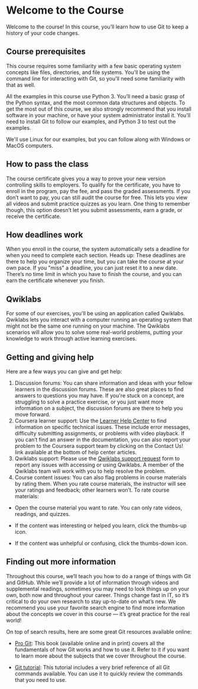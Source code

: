 # Welcome to the Course
Welcome to the course!
In this course, you’ll learn how to use Git to keep a history of your code changes.

## Course prerequisites
This course requires some familiarity with a few basic operating system concepts like files, directories, and file systems. You'll be using the command line for interacting with Git, so you'll need some familiarity with that as well.

All the examples in this course use Python 3. You'll need a basic grasp of the Python syntax, and the most common data structures and objects. To get the most out of this course, we also strongly recommend that you install software in your machine, or have your system administrator install it. You'll need to install Git to follow our examples, and Python 3 to test out the examples.

We'll use Linux for our examples, but you can follow along with Windows or MacOS computers.

## How to pass the class
The course certificate gives you a way to prove your new version controlling skills to employers. To qualify for the certificate, you have to enroll in the program, pay the fee, and pass the graded assessments. If you don’t want to pay, you can still audit the course for free. This lets you view all videos and submit practice quizzes as you learn. One thing to remember though, this option doesn’t let you submit assessments, earn a grade, or receive the certificate.

## How deadlines work
When you enroll in the course, the system automatically sets a deadline for when you need to complete each section. Heads up: These deadlines are there to help you organize your time, but you can take the course at your own pace. If you "miss" a deadline, you can just reset it to a new date. There’s no time limit in which you have to finish the course, and you can earn the certificate whenever you finish.

## Qwiklabs
For some of our exercises, you'll be using an application called Qwiklabs. Qwiklabs lets you interact with a computer running an operating system that might not be the same one running on your machine. The Qwiklabs scenarios will allow you to solve some real-world problems, putting your knowledge to work through active learning exercises.

## Getting and giving help
Here are a few ways you can give and get help: 

1. Discussion forums: You can share information and ideas with your fellow learners in the discussion forums. These are also great places to find answers to questions you may have. If you're stuck on a concept, are struggling to solve a practice exercise, or you just want more information on a subject, the discussion forums are there to help you move forward.
2. Coursera learner support: Use the [Learner Help Center](https://learner.coursera.help/hc/en-us) to find information on specific technical issues. These include error messages, difficulty submitting assignments, or problems with video playback. If you can’t find an answer in the documentation, you can also report your problem to the Coursera support team by clicking on the Contact Us! link available at the bottom of help center articles.
3. Qwiklabs support: Please use the [Qwiklabs support request](https://learner.coursera.help/hc/en-us) form to report any issues with accessing or using Qwiklabs. A member of the Qwiklabs team will work with you to help resolve the problem.
4. Course content issues: You can also flag problems in course materials by rating them. When you rate course materials, the instructor will see your ratings and feedback; other learners won’t. To rate course materials:

- Open the course material you want to rate. You can only rate videos, readings, and quizzes.

- If the content was interesting or helped you learn, click the thumbs-up icon.

- If the content was unhelpful or confusing, click the thumbs-down icon.

## Finding out more information
Throughout this course, we’ll teach you how to do a range of things with Git and GitHub. While we’ll provide a lot of information through videos and supplemental readings, sometimes you may need to look things up on your own, both now and throughout your career. Things change fast in IT, so it’s critical to do your own research to stay up-to-date on what’s new. We recommend you use your favorite search engine to find more information about the concepts we cover in this course — it’s great practice for the real world!

On top of search results, here are some great Git resources available online:

- [Pro Git](https://git-scm.com/book/en/v2): This book (available online and in print) covers all the fundamentals of how Git works and how to use it. Refer to it if you want to learn more about the subjects that we cover throughout the course.

- [Git tutorial](https://git-scm.com/docs/gittutorial): This tutorial includes a very brief reference of all Git commands available. You can use it to quickly review the commands that you need to use.
